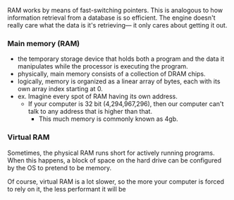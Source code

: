 
RAM works by means of fast-switching pointers. This is analogous to how information retrieval from a database is so efficient. The engine doesn't really care what the data is it's retrieving— it only cares about getting it out.

### Main memory (RAM)
- the temporary storage device that holds both a program and the data it manipulates while the processor is executing the program.
- physically, main memory consists of a collection of DRAM chips.
- logically, memory is organized as a linear array of bytes, each with its own array index starting at 0.
- ex. Imagine every spot of RAM having its own address.
	- If your computer is 32 bit (4,294,967,296), then our computer can't talk to any address that is higher than that.
		- This much memory is commonly known as 4gb.

### Virtual RAM
Sometimes, the physical RAM runs short for actively running programs. When this happens, a block of space on the hard drive can be configured by the OS to pretend to be memory.

Of course, virtual RAM is a lot slower, so the more your computer is forced to rely on it, the less performant it will be
